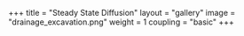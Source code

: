 +++
title = "Steady State Diffusion"
layout = "gallery"
image = "drainage_excavation.png"
weight = 1
coupling = "basic"
+++
